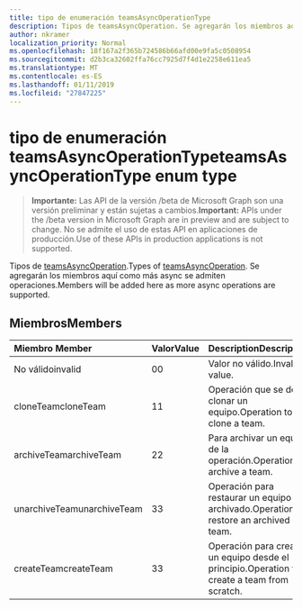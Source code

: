 ```yaml
---
title: tipo de enumeración teamsAsyncOperationType
description: Tipos de teamsAsyncOperation. Se agregarán los miembros aquí como más async se admiten operaciones.
author: nkramer
localization_priority: Normal
ms.openlocfilehash: 18f167a2f365b724586b66afd00e9fa5c0508954
ms.sourcegitcommit: d2b3ca32602ffa76cc7925d7f4d1e2258e611ea5
ms.translationtype: MT
ms.contentlocale: es-ES
ms.lasthandoff: 01/11/2019
ms.locfileid: "27847225"
---
```

# <a name="teamsasyncoperationtype-enum-type"></a><span data-ttu-id="3c04c-104">tipo de enumeración teamsAsyncOperationType</span><span class="sxs-lookup"><span data-stu-id="3c04c-104">teamsAsyncOperationType enum type</span></span>

> <span data-ttu-id="3c04c-105">**Importante:** Las API de la versión /beta de Microsoft Graph son una versión preliminar y están sujetas a cambios.</span><span class="sxs-lookup"><span data-stu-id="3c04c-105">**Important:** APIs under the /beta version in Microsoft Graph are in preview and are subject to change.</span></span> <span data-ttu-id="3c04c-106">No se admite el uso de estas API en aplicaciones de producción.</span><span class="sxs-lookup"><span data-stu-id="3c04c-106">Use of these APIs in production applications is not supported.</span></span>

<span data-ttu-id="3c04c-107">Tipos de [teamsAsyncOperation](teamsasyncoperation.md).</span><span class="sxs-lookup"><span data-stu-id="3c04c-107">Types of [teamsAsyncOperation](teamsasyncoperation.md).</span></span> <span data-ttu-id="3c04c-108">Se agregarán los miembros aquí como más async se admiten operaciones.</span><span class="sxs-lookup"><span data-stu-id="3c04c-108">Members will be added here as more async operations are supported.</span></span>

## <a name="members"></a><span data-ttu-id="3c04c-109">Miembros</span><span class="sxs-lookup"><span data-stu-id="3c04c-109">Members</span></span>

| <span data-ttu-id="3c04c-110">Miembro	</span><span class="sxs-lookup"><span data-stu-id="3c04c-110">Member</span></span> | <span data-ttu-id="3c04c-111">Valor</span><span class="sxs-lookup"><span data-stu-id="3c04c-111">Value</span></span>| <span data-ttu-id="3c04c-112">Description</span><span class="sxs-lookup"><span data-stu-id="3c04c-112">Description</span></span> |
|:---------------|:--------|:----------|
|<span data-ttu-id="3c04c-113">No válido</span><span class="sxs-lookup"><span data-stu-id="3c04c-113">invalid</span></span>|<span data-ttu-id="3c04c-114">0</span><span class="sxs-lookup"><span data-stu-id="3c04c-114">0</span></span>|<span data-ttu-id="3c04c-115">Valor no válido.</span><span class="sxs-lookup"><span data-stu-id="3c04c-115">Invalid value.</span></span>|
|<span data-ttu-id="3c04c-116">cloneTeam</span><span class="sxs-lookup"><span data-stu-id="3c04c-116">cloneTeam</span></span>|<span data-ttu-id="3c04c-117">1</span><span class="sxs-lookup"><span data-stu-id="3c04c-117">1</span></span>|<span data-ttu-id="3c04c-118">Operación que se debe clonar un equipo.</span><span class="sxs-lookup"><span data-stu-id="3c04c-118">Operation to clone a team.</span></span>|
|<span data-ttu-id="3c04c-119">archiveTeam</span><span class="sxs-lookup"><span data-stu-id="3c04c-119">archiveTeam</span></span>|<span data-ttu-id="3c04c-120">2</span><span class="sxs-lookup"><span data-stu-id="3c04c-120">2</span></span>|<span data-ttu-id="3c04c-121">Para archivar un equipo de la operación.</span><span class="sxs-lookup"><span data-stu-id="3c04c-121">Operation to archive a team.</span></span>|
|<span data-ttu-id="3c04c-122">unarchiveTeam</span><span class="sxs-lookup"><span data-stu-id="3c04c-122">unarchiveTeam</span></span>|<span data-ttu-id="3c04c-123">3</span><span class="sxs-lookup"><span data-stu-id="3c04c-123">3</span></span>|<span data-ttu-id="3c04c-124">Operación para restaurar un equipo archivado.</span><span class="sxs-lookup"><span data-stu-id="3c04c-124">Operation to restore an archived team.</span></span>|
|<span data-ttu-id="3c04c-125">createTeam</span><span class="sxs-lookup"><span data-stu-id="3c04c-125">createTeam</span></span>|<span data-ttu-id="3c04c-126">3</span><span class="sxs-lookup"><span data-stu-id="3c04c-126">3</span></span>|<span data-ttu-id="3c04c-127">Operación para crear un equipo desde el principio.</span><span class="sxs-lookup"><span data-stu-id="3c04c-127">Operation to create a team from scratch.</span></span>|

